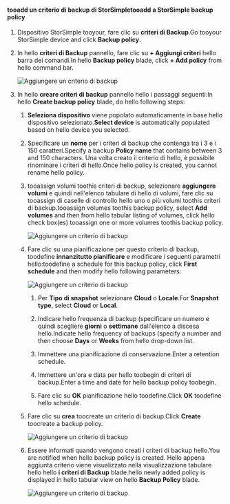 <!--author=alkohli last changed: 02/10/17-->

#### <a name="tooadd-a-storsimple-backup-policy"></a><span data-ttu-id="0f10b-101">tooadd un criterio di backup di StorSimple</span><span class="sxs-lookup"><span data-stu-id="0f10b-101">tooadd a StorSimple backup policy</span></span>

1. <span data-ttu-id="0f10b-102">Dispositivo StorSimple tooyour, fare clic su **criteri di Backup**.</span><span class="sxs-lookup"><span data-stu-id="0f10b-102">Go tooyour StorSimple device and click **Backup policy**.</span></span>

2. <span data-ttu-id="0f10b-103">In hello **criteri di Backup** pannello, fare clic su **+ Aggiungi criteri** hello barra dei comandi.</span><span class="sxs-lookup"><span data-stu-id="0f10b-103">In hello **Backup policy** blade, click **+ Add policy** from hello command bar.</span></span>
   
    ![Aggiungere un criterio di backup](./media/storsimple-8000-add-backup-policy-u2/addbupol1.png)

3. <span data-ttu-id="0f10b-105">In hello **creare criteri di backup** pannello hello i passaggi seguenti:</span><span class="sxs-lookup"><span data-stu-id="0f10b-105">In hello **Create backup policy** blade, do hello following steps:</span></span>
   
   1. <span data-ttu-id="0f10b-106">**Seleziona dispositivo** viene popolato automaticamente in base hello dispositivo selezionato.</span><span class="sxs-lookup"><span data-stu-id="0f10b-106">**Select device** is automatically populated based on hello device you selected.</span></span>
   
   2. <span data-ttu-id="0f10b-107">Specificare un **nome** per i criteri di backup che contenga tra i 3 e i 150 caratteri.</span><span class="sxs-lookup"><span data-stu-id="0f10b-107">Specify a backup **Policy name** that contains between 3 and 150 characters.</span></span> <span data-ttu-id="0f10b-108">Una volta creato il criterio di hello, è possibile rinominare i criteri di hello.</span><span class="sxs-lookup"><span data-stu-id="0f10b-108">Once hello policy is created, you cannot rename hello policy.</span></span>
       
   3. <span data-ttu-id="0f10b-109">tooassign volumi toothis criteri di backup, selezionare **aggiungere volumi** e quindi nell'elenco tabulare di hello di volumi, fare clic su tooassign di caselle di controllo hello uno o più volumi toothis criteri di backup.</span><span class="sxs-lookup"><span data-stu-id="0f10b-109">tooassign volumes toothis backup policy, select **Add volumes** and then from hello tabular listing of volumes, click hello check box(es) tooassign one or more volumes toothis backup policy.</span></span>

       ![Aggiungere un criterio di backup](./media/storsimple-8000-add-backup-policy-u2/addbupol2.png)

   4. <span data-ttu-id="0f10b-111">Fare clic su una pianificazione per questo criterio di backup, toodefine **innanzitutto pianificare** e modificare i seguenti parametri hello:</span><span class="sxs-lookup"><span data-stu-id="0f10b-111">toodefine a schedule for this backup policy, click **First schedule** and then modify hello following parameters:</span></span>

       ![Aggiungere un criterio di backup](./media/storsimple-8000-add-backup-policy-u2/addbupol3.png)

       1. <span data-ttu-id="0f10b-113">Per **Tipo di snapshot** selezionare **Cloud** o **Locale**.</span><span class="sxs-lookup"><span data-stu-id="0f10b-113">For **Snapshot type**, select **Cloud** or **Local**.</span></span>

       2. <span data-ttu-id="0f10b-114">Indicare hello frequenza di backup (specificare un numero e quindi scegliere **giorni** o **settimane** dall'elenco a discesa hello.</span><span class="sxs-lookup"><span data-stu-id="0f10b-114">Indicate hello frequency of backups (specify a number and then choose **Days** or **Weeks** from hello drop-down list.</span></span>

       3. <span data-ttu-id="0f10b-115">Immettere una pianificazione di conservazione.</span><span class="sxs-lookup"><span data-stu-id="0f10b-115">Enter a retention schedule.</span></span>

       4. <span data-ttu-id="0f10b-116">Immettere un'ora e data per hello toobegin di criteri di backup.</span><span class="sxs-lookup"><span data-stu-id="0f10b-116">Enter a time and date for hello backup policy toobegin.</span></span>

       5. <span data-ttu-id="0f10b-117">Fare clic su **OK** pianificazione hello toodefine.</span><span class="sxs-lookup"><span data-stu-id="0f10b-117">Click **OK** toodefine hello schedule.</span></span>

   5. <span data-ttu-id="0f10b-118">Fare clic su **crea** toocreate un criterio di backup.</span><span class="sxs-lookup"><span data-stu-id="0f10b-118">Click **Create** toocreate a backup policy.</span></span>

       ![Aggiungere un criterio di backup](./media/storsimple-8000-add-backup-policy-u2/addbupol4.png)
   
   6. <span data-ttu-id="0f10b-120">Essere informati quando vengono creati i criteri di backup hello.</span><span class="sxs-lookup"><span data-stu-id="0f10b-120">You are notified when hello backup policy is created.</span></span> <span data-ttu-id="0f10b-121">Hello appena aggiunta criterio viene visualizzato nella visualizzazione tabulare hello hello **i criteri di Backup** blade.</span><span class="sxs-lookup"><span data-stu-id="0f10b-121">hello newly added policy is displayed in hello tabular view on hello **Backup Policy** blade.</span></span>

       ![Aggiungere un criterio di backup](./media/storsimple-8000-add-backup-policy-u2/addbupol7.png)

